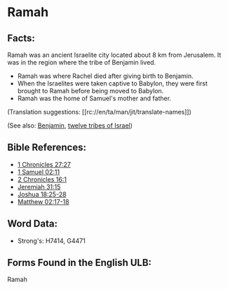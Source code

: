 # Ramah

## Facts:

Ramah was an ancient Israelite city located about 8 km from Jerusalem. It was in the region where the tribe of Benjamin lived.

* Ramah was where Rachel died after giving birth to Benjamin.
* When the Israelites were taken captive to Babylon, they were first brought to Ramah before being moved to Babylon.
* Ramah was the home of Samuel's mother and father.

(Translation suggestions: [[rc://en/ta/man/jit/translate-names]])

(See also: [Benjamin](../names/benjamin.md), [twelve tribes of Israel](../other/12tribesofisrael.md))

## Bible References:

* [1 Chronicles 27:27](rc://en/tn/help/1ch/27/27)
* [1 Samuel 02:11](rc://en/tn/help/1sa/02/11)
* [2 Chronicles 16:1](rc://en/tn/help/2ch/16/1)
* [Jeremiah 31:15](rc://en/tn/help/jer/31/15)
* [Joshua 18:25-28](rc://en/tn/help/jos/18/25)
* [Matthew 02:17-18](rc://en/tn/help/mat/02/17)

## Word Data:

* Strong's: H7414, G4471

## Forms Found in the English ULB:

Ramah
